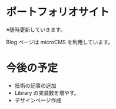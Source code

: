 <!-- @format -->

# ポートフォリオサイト

※随時更新していきます。

Blog ページは microCMS を利用しています。

# 今後の予定

- 技術の記事の追加
- Library の実装数を増やす。
- デザインページ作成
